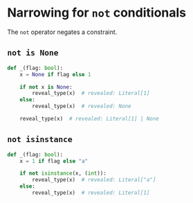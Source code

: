 # Narrowing for `not` conditionals

The `not` operator negates a constraint.

## `not is None`

```py
def _(flag: bool):
    x = None if flag else 1

    if not x is None:
        reveal_type(x)  # revealed: Literal[1]
    else:
        reveal_type(x)  # revealed: None

    reveal_type(x)  # revealed: Literal[1] | None
```

## `not isinstance`

```py
def _(flag: bool):
    x = 1 if flag else "a"

    if not isinstance(x, (int)):
        reveal_type(x)  # revealed: Literal["a"]
    else:
        reveal_type(x)  # revealed: Literal[1]
```
